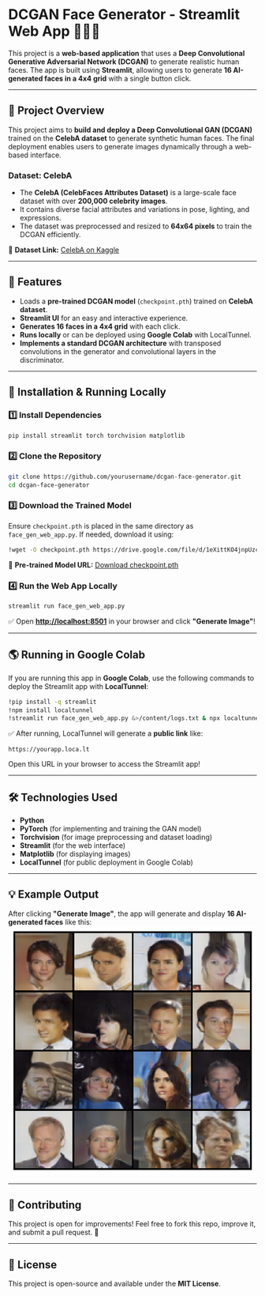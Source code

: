 # **DCGAN Face Generator - Streamlit Web App** 🎨🧑‍🎤

This project is a **web-based application** that uses a **Deep Convolutional Generative Adversarial Network (DCGAN)** to generate realistic human faces. The app is built using **Streamlit**, allowing users to generate **16 AI-generated faces in a 4x4 grid** with a single button click.

---

## **📌 Project Overview**

This project aims to **build and deploy a Deep Convolutional GAN (DCGAN)** trained on the **CelebA dataset** to generate synthetic human faces. The final deployment enables users to generate images dynamically through a web-based interface.

### **Dataset: CelebA**
- The **CelebA (CelebFaces Attributes Dataset)** is a large-scale face dataset with over **200,000 celebrity images**.
- It contains diverse facial attributes and variations in pose, lighting, and expressions.
- The dataset was preprocessed and resized to **64x64 pixels** to train the DCGAN efficiently.

🔗 **Dataset Link:** [CelebA on Kaggle](https://www.kaggle.com/datasets/jessicali9530/celeba-dataset)

---

## **🚀 Features**

- Loads a **pre-trained DCGAN model** (`checkpoint.pth`) trained on **CelebA dataset**.
- **Streamlit UI** for an easy and interactive experience.
- **Generates 16 faces in a 4x4 grid** with each click.
- **Runs locally** or can be deployed using **Google Colab** with LocalTunnel.
- **Implements a standard DCGAN architecture** with transposed convolutions in the generator and convolutional layers in the discriminator.

---

## **📌 Installation & Running Locally**

### **1️⃣ Install Dependencies**

```bash
pip install streamlit torch torchvision matplotlib
```

### **2️⃣ Clone the Repository**

```bash
git clone https://github.com/yourusername/dcgan-face-generator.git
cd dcgan-face-generator
```

### **3️⃣ Download the Trained Model**

Ensure `checkpoint.pth` is placed in the same directory as `face_gen_web_app.py`. If needed, download it using:

```bash
!wget -O checkpoint.pth https://drive.google.com/file/d/1eXittKO4jnpUzcdd5f5Z99VmKumEjgI7/view?usp=drive_link
```

🔗 **Pre-trained Model URL:** [Download checkpoint.pth](https://drive.google.com/file/d/1eXittKO4jnpUzcdd5f5Z99VmKumEjgI7/view?usp=drive_link)

### **4️⃣ Run the Web App Locally**

```bash
streamlit run face_gen_web_app.py
```

✅ Open [**http://localhost:8501**](http://localhost:8501) in your browser and click **"Generate Image"**!

---

## **🌎 Running in Google Colab**

If you are running this app in **Google Colab**, use the following commands to deploy the Streamlit app with **LocalTunnel**:

```bash
!pip install -q streamlit
!npm install localtunnel
!streamlit run face_gen_web_app.py &>/content/logs.txt & npx localtunnel --port 8501 & curl ipv4.icanhazip.com
```

✅ After running, LocalTunnel will generate a **public link** like:

```
https://yourapp.loca.lt
```

Open this URL in your browser to access the Streamlit app!

---

## **🛠 Technologies Used**

- **Python**
- **PyTorch** (for implementing and training the GAN model)
- **Torchvision** (for image preprocessing and dataset loading)
- **Streamlit** (for the web interface)
- **Matplotlib** (for displaying images)
- **LocalTunnel** (for public deployment in Google Colab)

---

## **💡 Example Output**

After clicking **"Generate Image"**, the app will generate and display **16 AI-generated faces** like this:
![Generated Image](im2.png)

---

## **🤝 Contributing**

This project is open for improvements! Feel free to fork this repo, improve it, and submit a pull request. 🚀

---

## **📜 License**

This project is open-source and available under the **MIT License**.

